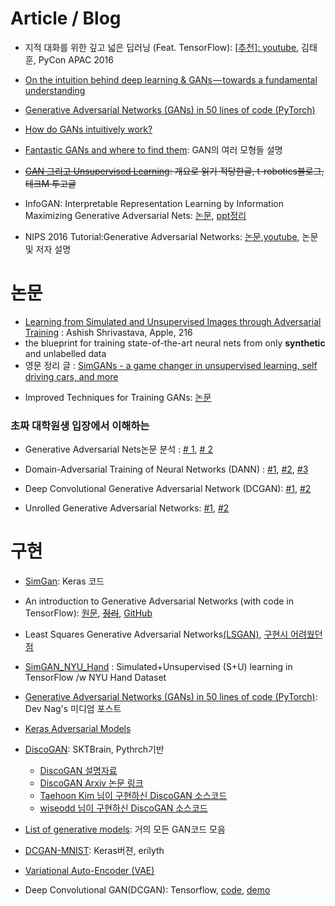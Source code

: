 # Article / Blog

- 지적 대화를 위한 깊고 넓은 딥러닝 (Feat. TensorFlow): [[추천]: youtube](https://youtu.be/soJ-wDOSCf4?t=1m47s), 김태훈, PyCon APAC 2016


* [On the intuition behind deep learning & GANs — towards a fundamental understanding](https://medium.com/waya-ai/introduction-to-gans-a-boxing-match-b-w-neural-nets-b4e5319cc935#.e6alt2dpu)

* [Generative Adversarial Networks (GANs) in 50 lines of code (PyTorch)](https://medium.com/@devnag/generative-adversarial-networks-gans-in-50-lines-of-code-pytorch-e81b79659e3f#.pjokxgjca)

- [How do GANs intuitively work?](https://hackernoon.com/how-do-gans-intuitively-work-2dda07f247a1#.jmn4i02yi)

- [Fantastic GANs and where to find them](http://guimperarnau.com/blog/2017/03/Fantastic-GANs-and-where-to-find-them): GAN의 여러 모형들 설명

- <del>[GAN 그리고 Unsupervised Learning](http://t-robotics.blogspot.com/2017/03/gan-unsupervised-learning.html#.WNGonCErJxB): 개요로 읽기 적당한글, t-robotics블로그, 테크M 투고글</del>

* InfoGAN: Interpretable Representation Learning by Information Maximizing Generative Adversarial Nets: [논문](https://arxiv.org/abs/1606.03657),  [ppt정리](http://www.slideshare.net/ssuser06e0c5/infogan-interpretable-representation-learning-by-information-maximizing-generative-adversarial-nets-72268213)


* NIPS 2016 Tutorial:Generative Adversarial Networks: [논문](https://arxiv.org/pdf/1701.00160v1.pdf),[youtube](http://fbsight.com/t/goodfellow-gan-nips-2016-tutorial/59058), 논문 및 저자 설명

# 논문
* [Learning from Simulated and Unsupervised Images through Adversarial Training](https://arxiv.org/pdf/1612.07828v1.pdf) : Ashish Shrivastava, Apple, 216
 * the blueprint for training state-of-the-art neural nets from only __synthetic__ and unlabelled data
 * 영문 정리 글 : [SimGANs - a game changer in unsupervised learning, self driving cars, and more](https://medium.com/waya-ai/simgans-applied-to-autonomous-driving-5a8c6676e36b#.tcbuo9za5)
- Improved Techniques for Training GANs: [논문](https://arxiv.org/abs/1606.03498)

### 초짜 대학원생 입장에서 이해하는

- Generative Adversarial Nets논문 분석 : [# 1](http://jaejunyoo.blogspot.com/2017/01/generative-adversarial-nets-1.html), [# 2](http://jaejunyoo.blogspot.com/2017/01/generative-adversarial-nets-2.html)

- Domain-Adversarial Training of Neural Networks (DANN) : [#1](http://jaejunyoo.blogspot.com/2017/01/domain-adversarial-training-of-neural.html), [#2](http://jaejunyoo.blogspot.com/2017/01/domain-adversarial-training-of-neural-2.html), [#3](http://jaejunyoo.blogspot.com/2017/01/domain-adversarial-training-of-neural-3.html)

- Deep Convolutional Generative Adversarial Network (DCGAN): [#1](http://jaejunyoo.blogspot.com/2017/02/deep-convolutional-gan-dcgan-1.html), [#2](http://jaejunyoo.blogspot.com/2017/02/deep-convolutional-gan-dcgan-2.html)

- Unrolled Generative Adversarial Networks: [#1](http://jaejunyoo.blogspot.com/2017/02/unrolled-generative-adversarial-network-1.html), [#2](http://jaejunyoo.blogspot.com/2017/02/unrolled-generative-adversarial-network-2.html)


# 구현
* [SimGan](https://github.com/wayaai/SimGAN): Keras 코드

- An introduction to Generative Adversarial Networks (with code in TensorFlow): [원문](http://blog.aylien.com/introduction-generative-adversarial-networks-code-tensorflow/), <del>[정리](http://keunwoochoi.blogspot.com/2016/12/generative-adversarial-network-gan.html)</del>, [GitHub](https://github.com/AYLIEN/gan-intro)

- Least Squares Generative Adversarial Networks[(LSGAN)](https://github.com/GunhoChoi/GAN_simple/blob/master/LSGAN/LSGAN_TF.ipynb), [구현시 어려웠던점](https://m.facebook.com/groups/TensorFlowKR/?view=permalink&id=434490703558660)

* [SimGAN_NYU_Hand](https://github.com/shinseung428/simGAN_NYU_Hand) : Simulated+Unsupervised (S+U) learning in TensorFlow /w NYU Hand Dataset

- [Generative Adversarial Networks (GANs) in 50 lines of code (PyTorch)](https://medium.com/@devnag/generative-adversarial-networks-gans-in-50-lines-of-code-pytorch-e81b79659e3f#.6uamvl61e): Dev Nag's 미디엄 포스트

- [Keras Adversarial Models](https://github.com/bstriner/keras-adversarial)

- [DiscoGAN](https://github.com/SKTBrain/DiscoGAN): SKTBrain, Pythrch기반
  - [DiscoGAN 설명자료](https://www.facebook.com/notes/sk-t-brain/sk-t-brain-research/398821727155314)
  - [DiscoGAN Arxiv 논문 링크](https://arxiv.org/abs/1703.05192)
  - [Taehoon Kim 님이 구현하신 DiscoGAN 소스코드](https://github.com/carpedm20/DiscoGAN-pytorch)
  - [wiseodd 님이 구현하신 DiscoGAN 소스코드](https://github.com/…/generative-m…/tree/master/GAN/disco_gan)
- [List of generative models](https://github.com/wiseodd/generative-models): 거의 모든 GAN코드 모음

- [DCGAN-MNIST](https://github.com/erilyth/DCGANs): Keras버젼, erilyth

- [Variational Auto-Encoder (VAE)](https://github.com/hwalsuklee/tensorflow-mnist-VAE)


- Deep Convolutional GAN(DCGAN): Tensorflow,  [code](https://github.com/carpedm20/DCGAN-tensorflow),  [demo](http://carpedm20.github.io/faces/)
